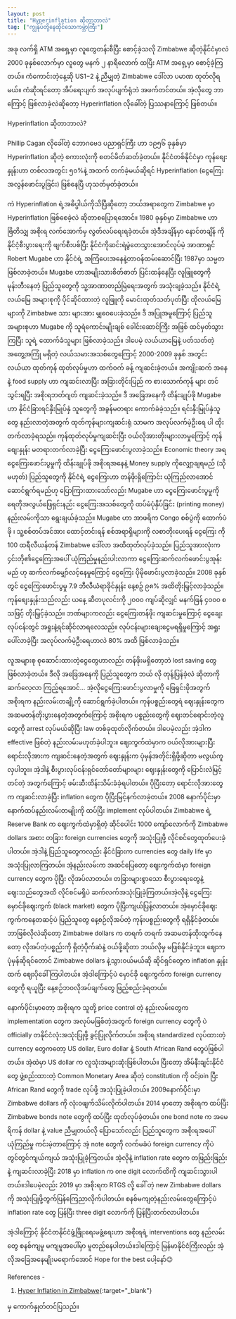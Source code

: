 ```yaml
---
layout: post
title: "Hyperinflation ဆိုတာဘာလဲ"
tag: ["ကျွန်ုပ်တို့နေထိုင်သောကမ္ဘာကြီး"]
---
```


အခု လက်ရှိ ATM အရှေ့မှာ လူတွေတန်းစီပြီး စောင့်ခဲ့သလို Zimbabwe ဆိုတဲ့နိုင်ငံမှာလဲ 2000 ခုနှစ်လောက်မှာ လူတွေ မနက် ၂ နာရီလောက် ထပြီး ATM အရှေ့မှာ စောင့်ခဲ့ကြတယ်။ ကံကောင်းတဲ့နေ့ဆို US$1-$2 နဲ့ ညီမျှတဲ့ Zimbabwe ဒေါ်လာ ပမာဏ ထုတ်လိုရမယ်။ ကံဆိုးရင်တော့ အိပ်ရေးပျက် အလုပ်ပျက်ရုံဘဲ အဖက်တင်တယ်။ အဲ့လိုတွေ ဘာကြောင့် ဖြစ်လာခဲ့လဲဆိုတော့ Hyperinflation လိုခေါ်တဲ့ ပြဿနာကြောင့် ဖြစ်တယ်။

Hyperinflation ဆိုတာဘာလဲ?
<!-- more -->


Phillip Cagan လိုခေါ်တဲ့ ဘောဂဗေဒ ပညာရှင်ကြီး ဟာ ၁၉၅၆ ခုနှစ်မှာ Hyperinflation ဆိုတဲ့ စကားလုံးကို စတင်မိတ်ဆတ်ခဲ့တယ်။ နိုင်ငံတစ်နိုင်ငံမှာ ကုန်စျေးနှုန်းဟာ တစ်လအတွင်း ၅၀%နဲ့ အထက် တက်ခဲ့မယ်ဆိုရင် Hyperinflation (ငွေကြေးအလွန်ဖောင်းပွခြင်း) ဖြစ်နေပြီ ဟုသတ်မှတ်ခဲ့တယ်။

ကဲ Hyperinflation ရဲ့အဓိပ္ပါယ်ကိုသိပြီဆိုတော့ ဘယ်အရာတွေက Zimbabwe မှာ Hyperinflation ဖြစ်စေခဲ့လဲ ဆိုတာစပြောရအောင်။
1980 ခုနှစ်မှာ Zimbabwe ဟာ ဗြိတိသျှ အစိုးရ လက်အောက်မှ လွတ်လပ်ရေးရခဲ့တယ်။ အဲ့ဒီအချိန်မှာ နောင်တချိန် ကို နိုင်ငံ့စီးပွားရေးကို ဖျက်စီးပစ်ပြီး နိုင်ငံကိုဆင်းရဲမွဲတေသွားအောင်လုပ်မဲ့ အာဏာရှင် Robert Mugabe ဟာ နိုင်ငံရဲ့ အကြံပေးအနေနဲ့တာဝန်ထမ်းဆောင်ပြီး 1987မှာ သမ္မတဖြစ်လာခဲ့တယ်။ Mugabe ဟာအမျိုးသားစိတ်ဓာတ် ပြင်းထန်နေပြီး လူဖြူတွေကို မုန်းတီးနေတဲ့ ပြည်သူတွေကို သူ့အာဏာတည်မြဲရေးအတွက် အသုံးချခဲ့သည်။ နိုင်ငံရဲ့ လယ်မြေ အများစုကို ပိုင်ဆိုင်ထားတဲ့ လူဖြူကို မောင်းထုတ်သတ်ပုတ်ပြီး ထိုလယ်မြေများကို Zimbabwe သား များအား မျှဝေပေးခဲ့သည်။ ဒီ အပြုအမူကြောင့် ပြည်သူအများစုဟာ Mugabe ကို သူရဲကောင်းမျိုးချစ် ခေါင်းဆောင်ကြီး အဖြစ် ထင်မှတ်သွားကြပြီး သူရဲ့ ထောက်ခံသူများ ဖြစ်လာခဲ့သည်။ ဒါပေမဲ့ လယ်ယာမြေနဲ့ ပတ်သတ်တဲ့ အတွေ့အကြုံ မရှိတဲ့ လယ်သမားအသစ်တွေကြောင့် 2000-2009 ခုနှစ် အတွင်း လယ်ယာ ထုတ်ကုန် ထုတ်လုပ်မှုဟာ ထက်ဝက် ခန့် ကျဆင်းခဲ့တယ်။ အကျိုးဆက် အနေနဲ့ food supply ဟာ ကျဆင်းလာပြီး အခြားတိုင်းပြည် က စားသောက်ကုန် များ တင်သွင်းရပြီး အစိုးရဘတ်ဂျတ် ကျဆင်းခဲ့သည်။ ဒီ အခြေအနေကို ထိန်းချုပ်ဖို Mugabe ဟာ နိုင်ငံခြားရင်နှီးမြုပ်နှံ သူတွေကို အခွန်မတရား ကောက်ခံခဲ့သည်။ ရင်းနှီးမြုပ်နှံသူတွေ နည်းလာတဲ့အတွက် ထုတ်ကုန်များကျဆင်းရုံ သာမက အလုပ်လက်မဲ့ဦးရေ ပါ ထိုးတက်လာခဲ့ရသည်။ ကုန်ထုတ်လုပ်မှုကျဆင်းပြီး ဝယ်လိုအားတိုးများလာမှုကြောင့် ကုန်စျေးနှုန်း မတရားတက်လာခဲ့ပြီး ငွေကြေးဖောင်းပွလာခဲ့သည်။ 
Economic theory အရ ငွေကြေးဖောင်းပွမှုကို ထိန်းချုပ်ဖို အစိုးရအနေနဲ့ Money supply ကိုလျှော့ချရမည် (သိုမဟုတ်) ပြည်သူတွေကို နိုင်ငံရဲ့ ငွေကြေးဟာ တန်ဖိုးရှိကြောင်း ယုံကြည်လာအောင် ဆောင်ရွက်ရမည်ဟု ပြောကြားထားသော်လည်း Mugabe ဟာ ငွေကြေးဖောင်းပွမှုကို ရေတိုအလွယ်ဖြေရှင်းနည်း ငွေကြေးအသစ်တွေကို ထပ်မံပုံနှိပ်ခြင်း (printing money) နည်းလမ်းကိုသာ ရွေးချယ်ခဲ့သည်။ Mugabe ဟာ အာဖရိက Congo စစ်ပွဲကို ထောက်ပံဖို ၊ သူ့စစ်တပ်အင်အား ထောင့်တင်းရန် စစ်အရာရှိများကို လစာတိုးပေးရန် ငွေကြေး ကို 100 ထရီလီယန်တန် Zimbabwe ဒေါ်လာ အထိထုတ်လုပ်ခဲ့သည်။ ပြည်သူအားလုံးက ၄င်းတို၏ငွေကြေးအပေါ် ယုံကြည်မှုနည်းပါးလာကာ ငွေကြေးဆက်လက်ဖောင်းပွအုန်းမည် ဟု ဆက်လက်မျှော်လင့်နေမှုကြောင့် ငွေကြေး ပိုမိုဖောင်းပွလာခဲ့သည်။ 2008 ခုနှစ်တွင် ငွေကြေးဖောင်းပွမှု 7.9 ဘီလီယံရာခိုင်နှုန်း နေ့စဥ် ၉၈% အထိတိုးမြှင့်လာခဲ့သည်။ ကုန်စျေးနှုန်းသည်လည်း ယနေ့ ဆီတပုလင်းကို ၂၀၀၀ ကျပ်ဆိုလျှင် မနက်ဖြန် ၄၀၀၀ စသဖြင့် တိုးမြှင့်ခဲ့သည်။ ဘဏ်များကလည်း ငွေကြေးတန်ဖိုး ကျဆင်းမှုကြောင့် ငွေချေးလုပ်ငန်းတွင် အရှုးနဲ့ရင်ဆိုင်လာရလေသည်။ လုပ်ငန်းများချေးငွေမရရှိမှုကြောင့် အရှုးပေါ်လာခဲ့ပြီး အလုပ်လက်မဲ့ဦးရေဟာလဲ 80% အထိ ဖြစ်လာခဲ့သည်။

လူအများစု စုဆောင်းထားတဲ့ငွေတွေဟာလည်း တန်ဖိုးမရှိတော့ဘဲ lost saving တွေဖြစ်လာခဲ့တယ်။
ဒီလို အခြေအနေကို ပြည်သူတွေက ဘယ် လို တုန့်ပြန်ခဲ့လဲ ဆိုတာကို ဆက်လေ့လာ ကြည့်ရအောင်…
အဲ့လိုငွေကြေးဖောင်းပွလာမှုကို ဖြေရှင်းဖိုအတွက် အစိုးရက နည်းလမ်းတချို့ကို ဆောင်ရွက်ခဲ့ပါတယ်။ ကုန်ပစ္စည်းတွေရဲ ဈေးနှုန်းတွေက အဆမတန်တိုးပွားနေတဲ့အတွက်ကြောင့် အစိုးရက  ပစ္စည်းတွေကို ဈေးတင်ရောင်းတဲ့လူတွေကို arrest လုပ်မယ်ဆိုပြီး law တစ်ခုထုတ်လိုက်တယ်။ ဒါပေမဲ့လည်း အဲ့ဒါက effective ဖြစ်တဲ့ နည်းလမ်းမဟုတ်ခဲ့ပါဘူး။ ဈေးကွက်ထဲမှာက ၀ယ်လိုအားများပြီး ရောင်းလိုအားက ကျဆင်းနေတဲ့အတွက် ဈေးနှုန်းက ပုံမှန်အတိုင်းရှိဖို့ဆိုတာ မလွယ်ကူလှပါဘူး။ အဲ့ဒါနဲ့ စီးပွားလုပ်ငန်းရှင်တော်တော်များများ ဈေးနှုန်းတွေကို ပြောင်းလဲမြင့်တင်တဲ့ အတွက်ကြောင့် ဖမ်းဆီးထိန်းသိမ်းခံခဲ့ရပါတယ်။ ပိုပြီးတော့ ရောင်းလိုအားတွေက ကျဆင်းလာခဲ့ပြီး inflation တွေက ပိုပြီးမြင့်နက်လာခဲ့တယ်။
2008 နောက်ပိုင်းမှာ နောက်ထပ်နည်းလမ်းတမျိုးကို ထပ်ပြီး implement လုပ်ပါတယ်။ Zimbabwe ရဲ့ Reserve Bank က ဈေးကွက်ထဲမှာရှိတဲ့ ဆိုင်ပေါင်း 1000 ကျော်လောက်ကို Zimbabwe dollars အစား တခြား foreign currencies တွေကို အသုံးပြုဖို့ လိုင်စင်တွေထုတ်ပေးခဲ့ပါတယ်။ အဲ့ဒါနဲ့ ပြည်သူတွေကလည်း နိုင်ငံခြားက currencies တွေ daily life မှာ အသုံးပြုလာကြတယ်။ အဲ့နည်းလမ်းက အဆင်ပြေတော့ ဈေးကွက်ထဲမှာ foreign currency တွေက ပိုပြီး လိုအပ်လာတယ်။ တခြားများစွာသော စီးပွားရေးတွေနဲ့ ဈေးသည်တွေအထိ လိုင်စင်မရှိပဲ ဆက်လက်အသုံးပြုခဲ့ကြတယ်။အဲ့လိုနဲ့ ငွေကြေးမှောင်ခိုဈေးကွက် (black market) တွေက ပိုပြီးကျယ်ပြန့်လာတယ်။ အဲ့မှောင်ခိုဈေးကွက်ကနေတဆင့်ပဲ ပြည်သူတွေ နေ့စဉ်လိုအပ်တဲ့ ကုန်းပစ္စည်းတွေကို ရရှိနိုင်ခဲ့တယ်။ ဘာဖြစ်လိုလဲဆိုတော့ Zimbabwe dollars က တရက် တရက် အဆမတန်ထိုးထွက်နေတော့ လိုအပ်တဲ့ပစ္စည်းကို ရှိတဲ့ပိုက်ဆံနဲ့ ၀ယ်ဖို့ဆိုတာ ဘယ်လိုမှ မဖြစ်နိုင်ခဲ့ဘူး။ ဈေးကပုံမှန်ဆိုရင်တောင် Zimbabwe dollars ‌နဲ့သွား၀ယ်မယ်ဆို ဆိုင်ရှင်တွေက inflation နှုန်းထက် ဈေးပိုခေါ်ကြပါတယ်။ အဲ့ဒါကြောင့်ပဲ မှောင်ခို ဈေးကွက်က foreign currency တွေကို ရယူပြီး နေ့စဉ်ဘ၀လိုအပ်ချက်တွေ ဖြည့်စည်းခဲ့ရတယ်။

နောက်ပိုင်းမှာတော့ အစိုးရက သူတို့ price control တဲ့ နည်းလမ်းတွေက implementation တွေက အလုပ်မဖြစ်တဲ့အတွက် foreign currency တွေကို ပဲ officially တနိုင်ငံလုံးအသုံးပြုဖို့ ခွင့်ပြုလိုက်တယ်။ အစိုးရ standardized လုပ်ထားတဲ့ currency တွေကတော့ US dollar, Euro dollar နဲ့ South African Rand တွေပဲဖြစ်ပါတယ်။ အဲ့ထဲမှာ US dollar က လူသုံးအများဆုံးဖြစ်ပါတယ်။ ပြီးတော့ အိမ်နီးချင်းနိုင်ငံတွေ ဖွဲ့စည်းထားတဲ့ Common Monetary Area ဆိုတဲ့ constitution ကို ၀င်join ပြီး African Rand တွေကို trade လုပ်ဖို့ အသုံးပြုခဲ့ပါတယ်။ 2009နောက်ပိုင်းမှာ Zimbabwe dollars ကို လုံး၀ဖျက်သိမ်းလိုက်ပါတယ်။
2014 မှာတော့ အစိုးရက ထပ်ပြီး Zimbabwe bonds note တွေကို ထပ်ပြီး ထုတ်လုပ်ခဲ့တယ်။ one bond note က အမေရိကန် dollar နဲ့ value ညီမျှတယ်လို ပြောသော်လည်း ပြည်သူတွေက အစိုးရအပေါ် ယုံကြည်မှု ကင်းမဲ့တာကြောင့် အဲ့ note တွေကို လက်မခံပဲ foreign currency ကိုပဲ တွင်တွင်ကျယ်ကျယ် အသုံးပြုခဲ့ကြတယ်။ အဲ့လိုနဲ့ inflation rate တွေက တဖြည်းဖြည်းနဲ့ ကျဆင်းလာခဲ့ပြီး 2018 မှာ inflation က one digit လောက်ထိကို ကျဆင်းသွားပါတယ်။ဒါပေမဲ့လည်း 2019 မှာ အစိုးရက RTGS လို့ ခေါ် တဲ့ new Zimbabwe dollars ကို အသုံးပြုဖို့တွက်ပြန်ကြေညာလိုက်ပါတယ်။ စနစ်မကျတဲ့နည်းလမ်းတွေကြောင့်ပဲ inflation rate တွေ ပြန်ပြီး three digit လောက်ကို ပြန်ပြီးတက်လာပါတယ်။

အဲ့‌ဒါကြောင့် နိုင်ငံတနိုင်ငံဖွံ့ဖြိုးရေးမဖွံ့ရေးဟာ အစိုးရရဲ့ interventions တွေ နည်လမ်းတွေ စနစ်ကျမှု မကျမှု‌အပေါ်မှာ မူတည်နေပါတယ်။ဒါကြောင့် မြန်မာနိုင်ငံကြီးလည်း အဲ့လိုအခြေအနေမျိုးမရောက်အောင် Hope for the best ပေါ့နော်😉

References -
1. [Hyper Inflation in Zimbabwe](https://www.economicshelp.org/blog/390/inflation/hyper-inflation-in-zimbabwe/){:target="_blank"}

မှ ကောက်နှုတ်တင်ပြသည်။
